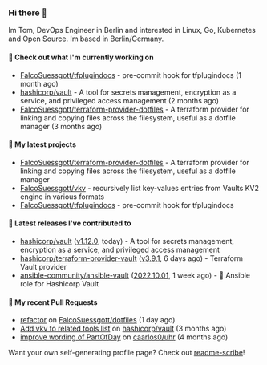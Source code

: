 ### Hi there 👋

Im Tom, DevOps Engineer in Berlin and interested in Linux, Go, Kubernetes and Open Source.
Im based in Berlin/Germany.

#### 👷 Check out what I'm currently working on

- [FalcoSuessgott/tfplugindocs](https://github.com/FalcoSuessgott/tfplugindocs) - pre-commit hook for tfplugindocs (1 month ago)
- [hashicorp/vault](https://github.com/hashicorp/vault) - A tool for secrets management, encryption as a service, and privileged access management (2 months ago)
- [FalcoSuessgott/terraform-provider-dotfiles](https://github.com/FalcoSuessgott/terraform-provider-dotfiles) - A terraform provider for linking and copying files across the filesystem, useful as a dotfile manager (3 months ago)

#### 🌱 My latest projects

- [FalcoSuessgott/terraform-provider-dotfiles](https://github.com/FalcoSuessgott/terraform-provider-dotfiles) - A terraform provider for linking and copying files across the filesystem, useful as a dotfile manager
- [FalcoSuessgott/vkv](https://github.com/FalcoSuessgott/vkv) - recursively list key-values entries from Vaults KV2 engine in various formats
- [FalcoSuessgott/tfplugindocs](https://github.com/FalcoSuessgott/tfplugindocs) - pre-commit hook for tfplugindocs

#### 🔭 Latest releases I've contributed to

- [hashicorp/vault](https://github.com/hashicorp/vault) ([v1.12.0](https://github.com/hashicorp/vault/releases/tag/v1.12.0), today) - A tool for secrets management, encryption as a service, and privileged access management
- [hashicorp/terraform-provider-vault](https://github.com/hashicorp/terraform-provider-vault) ([v3.9.1](https://github.com/hashicorp/terraform-provider-vault/releases/tag/v3.9.1), 6 days ago) - Terraform Vault provider
- [ansible-community/ansible-vault](https://github.com/ansible-community/ansible-vault) ([2022.10.01](https://github.com/ansible-community/ansible-vault/releases/tag/2022.10.01), 1 week ago) - :key: Ansible role for Hashicorp Vault

#### 🔨 My recent Pull Requests

- [refactor](https://github.com/FalcoSuessgott/dotfiles/pull/3) on [FalcoSuessgott/dotfiles](https://github.com/FalcoSuessgott/dotfiles) (1 day ago)
- [Add vkv to related tools list](https://github.com/hashicorp/vault/pull/16285) on [hashicorp/vault](https://github.com/hashicorp/vault) (3 months ago)
- [improve wording of PartOfDay](https://github.com/caarlos0/uhr/pull/1) on [caarlos0/uhr](https://github.com/caarlos0/uhr) (4 months ago)

Want your own self-generating profile page? Check out [readme-scribe](https://github.com/muesli/readme-scribe)!